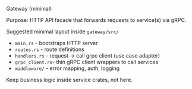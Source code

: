 Gateway (minimal)

Purpose: HTTP API facade that forwards requests to service(s) via gRPC.

Suggested minimal layout inside `gateway/src/`

- `main.rs` - bootstraps HTTP server
- `routes.rs` - route definitions
- `handlers.rs` - request -> call grpc client (use case adapter)
- `grpc_client.rs`- thin gRPC client wrappers to call services
- `middleware/` - error mapping, auth, logging

Keep business logic inside service crates, not here.
